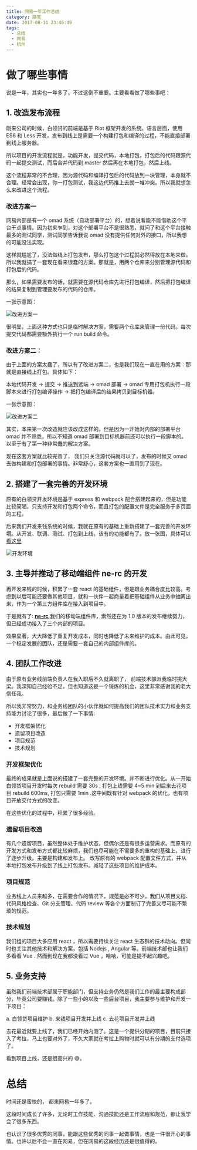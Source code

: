 ```yaml
---
title: 网易一年工作总结
category: 随笔
date: 2017-08-11 23:46:49
tags:
  - 总结
  - 网易
  - 杭州
---
```


# 做了哪些事情

说是一年，其实也一年多了，不过这倒不重要。主要看看做了哪些事吧：

## 1. 改造发布流程

刚来公司的时候，白领贷的前端是基于 Riot 框架开发的系统。语言层面，使用 ES6 和 Less 开发，发布到线上是需要一个构建打包和编译的过程，不能直接部署到线上服务器。

所以项目的开发流程就是，功能开发，提交代码，本地打包，打包后的代码跟源代码一起提交测试，而后合并代码到 master 然后再在本地打包，然后上线。

这个流程非常的不合理，因为源代码和编译打包后的代码放到一块管理，本身就不合理。经常会出现，你一打包测试，我这边代码推上去就一堆冲突。所以我就想怎么来改进这个流程。

### 改进方案一

网易内部是有一个 omad 系统（自动部署平台）的，想着说看能不能借助这个平台干点事情。因为初来乍到，对这个部署平台不是很熟悉，就问了和这个平台接触最多的测试同学，测试同学告诉我说 omad 没有提供任何对外的接口，所以我想的可能没法实现。

这样就尴尬了，没法做线上打包发布，那么打包这个过程就必然得放在本地来做。所以我就搞了一套现在看来很蠢的方案。那就是，用两个仓库来分别管理源代码和打包后的代码。

那么，如果需要发布的话，就需要在源代码仓库先进行打包编译，然后把打包编译的结果复制到管理要发布的代码的仓库。

一张示意图：

![改进方案一](/imgs/first-year-summary-for-netease-work-experience/release1.png)

很明显，上面这种方式也只是临时解决方案，需要两个仓库来管理一份代码。每次提交代码都需要额外执行一个 run build 命令。

### 改进方案二：

由于上面的方案太蠢了，所以有了改进方案二，也是我们现在一直在用的方案：那就是直接线上打包。具体如下：

<!-- more -->

本地代码开发 -> 提交 -> 推送到远端 -> omad 部署 -> omad 专用打包机执行一段脚本来进行打包编译操作 -> 把打包编译后的结果拷贝到目标机器。

一张示意图：

![改进方案二](/imgs/first-year-summary-for-netease-work-experience/release2.png)

其实，本来第一次改造就应该改成这样的。但是因为一开始对内部的部署平台 omad 并不熟悉，所以不知道 omad 部署到目标机器前还可以执行一段脚本的。以至于有了第一种非常蠢的解决方案。

现在这套方案就比较完善了， 我们只关注源代码就可以了，发布的时候又 omad 去做构建和打包部署的事情。非常舒心，这套方案也一直用到了现在。

## 2. 搭建了一套完善的开发环境

原有的白领贷开发环境是基于 express 和 webpack 配合搭建起来的，但是功能比较简陋，只支持开发和打包两个命令，而且打包的配置文件是完全服务于多页面的工程。

后来我们开发来钱系统的时候，我就在原有的基础上重新搭建了一套完善的开发环境。从开发、联调、测试、打包到上线，该有的功能都有了。放一张图，具体可以 [看这里](https://github.com/kisnows/spart)

![开发环境](/imgs/first-year-summary-for-netease-work-experience/environment.png)

## 3. 主导并推动了移动端组件 ne-rc 的开发

再开发来钱的时候，积累了一套 react 的基础组件，但是跟业务耦合度比较高。考虑到以后可能还要做其他项目，就和一伙伴一起商量着把基础组件从业务中抽离出来，作为一个第三方组件库在接入到项目中。

于是就有了: **[ne-rc](https://github.com/NE-LOAN-FED/NE-Component)**,我们的移动端组件库，索然还在为 1.0 版本的发布继续努力，但已经成功接入了三个内部的项目。

效果显著，大大降低了重复开发成本，同时也降低了未来维护的成本。由此可见，一个稳定发展的团队，还是需要一套自己的内部组件库的。

## 4. 团队工作改进

由于原有业务线前端负责人在我入职后不久就离职了， 前端技术部派我临时挑大梁。我深知自己经验不足，但也知道这是一个锻炼的机会，这里非常感谢我的老大信任我。

所以我非常努力，和业务线团队的小伙伴就如何提高我们的团队技术实力和业务支持能力讨论了很多，最后做了一下事情:

- 开发框架优化
- 遗留项目改造
- 项目规范
- 技术规划

### 开发框架优化

最终的成果就是上面说的搭建了一套完整的开发环境。并不断进行优化。从一开始白领贷项目开发时每次 rebuild 需要 30s , 打包上线需要 4~5 min 到后来去花项目 rebuild 600ms, 打包只需要 1min .这中间既有针对 webpack 的优化，也有项目开放交付方式的改变。

在这些优化的过程中，积累了很多经验。

### 遗留项目改造

有几个遗留项目，虽然整体处于维护状态，但偶尔还是有很多运营需求。而原有的开发方式和发布方式都比较麻烦，我们也尽可能在不需要多的重构的基础上，进行了逐步升级。主要是构建和发布上。
改写原有的 webpack 配置文件方式，并从本地打包发布升级到了线上打包发布。减轻了这些项目的维护成本。

### 项目规范

业务线上人员来越多，在需要合作的情况下，规范是必不可少。我们从项目文档、代码风格检查、Git 分支管理、代码 review 等各个方面制订了完善又尽可能不繁琐的规范。

### 技术规划

我们组的项目大多应用 react ，所以需要持续关注 react 生态群的技术动向。但同时也关注其他技术和解决方案，包括 Nodejs , Angular 等。前端技术部也让我们多看看 Vue . 然而到现在我都没看过 Vue ，哈哈，可能是提不起兴趣吧。

## 5. 业务支持

虽然我们前端技术部属于职能部门，但支持业务仍然是我们工作的最主要构成部分，毕竟公司要赚钱。除了一些小的以及一些后台项目，我主要参与维护和开发一下项目：

a. 白领贷项目维护
b. 来钱项目开发并上线
c. 去花项目开发并上线

去花最近就要上线了，我们已经开始内测了。这是一个提供分期的项目，目前只接入了考拉，马上也要对外了，不久大家就在考拉上购物时就可以有分期的支付选项了。

看到项目上线，还是很高兴的 😄。

# 总结

时间还是蛮快的， 都来网易一年多了。

这段时间成长了许多，无论时工作技能、沟通技能还是工作流程和规范，都让我学会了很多东西。

也认识了很多优秀的同事，能跟这些优秀的同事一起做事情，也是一件很开心的事情。也许以后不会一直在网易，但在网易的这段经历还是很值得的。
